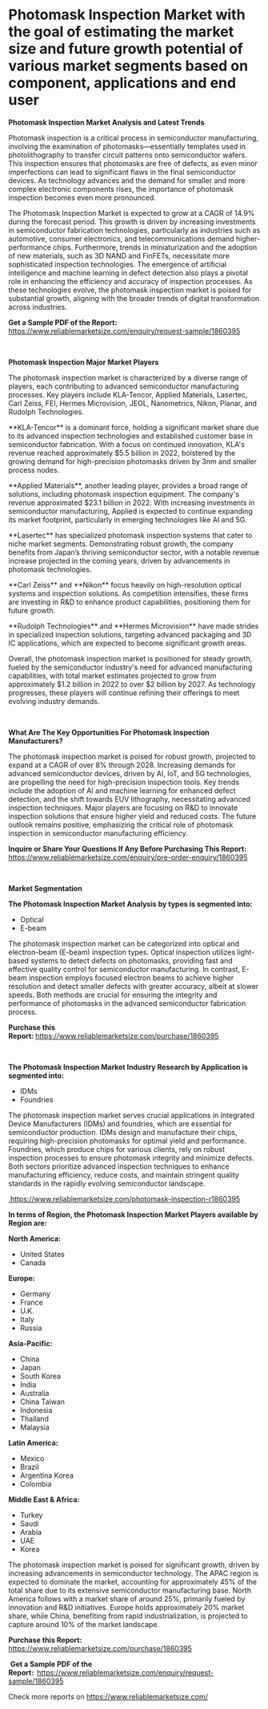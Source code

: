 <p><h1>Photomask Inspection Market with the goal of estimating the market size and future growth potential of various market segments based on component, applications and end user</h1></p><p><strong>Photomask Inspection Market Analysis and Latest Trends</strong></p>
<p><p>Photomask inspection is a critical process in semiconductor manufacturing, involving the examination of photomasks—essentially templates used in photolithography to transfer circuit patterns onto semiconductor wafers. This inspection ensures that photomasks are free of defects, as even minor imperfections can lead to significant flaws in the final semiconductor devices. As technology advances and the demand for smaller and more complex electronic components rises, the importance of photomask inspection becomes even more pronounced.</p><p>The Photomask Inspection Market is expected to grow at a CAGR of 14.9% during the forecast period. This growth is driven by increasing investments in semiconductor fabrication technologies, particularly as industries such as automotive, consumer electronics, and telecommunications demand higher-performance chips. Furthermore, trends in miniaturization and the adoption of new materials, such as 3D NAND and FinFETs, necessitate more sophisticated inspection technologies. The emergence of artificial intelligence and machine learning in defect detection also plays a pivotal role in enhancing the efficiency and accuracy of inspection processes. As these technologies evolve, the photomask inspection market is poised for substantial growth, aligning with the broader trends of digital transformation across industries.</p></p>
<p><strong>Get a Sample PDF of the Report:&nbsp;</strong> <a href="https://www.reliablemarketsize.com/enquiry/request-sample/1860395?utm_campaign=1911&utm_medium=2&utm_source=Github&utm_content=ia&utm_term=16022025&utm_id=photomask-inspection">https://www.reliablemarketsize.com/enquiry/request-sample/1860395</a></p>
<p>&nbsp;</p>
<p><strong>Photomask Inspection Major Market Players</strong></p>
<p><p>The photomask inspection market is characterized by a diverse range of players, each contributing to advanced semiconductor manufacturing processes. Key players include KLA-Tencor, Applied Materials, Lasertec, Carl Zeiss, FEI, Hermes Microvision, JEOL, Nanometrics, Nikon, Planar, and Rudolph Technologies.</p><p>**KLA-Tencor** is a dominant force, holding a significant market share due to its advanced inspection technologies and established customer base in semiconductor fabrication. With a focus on continued innovation, KLA's revenue reached approximately $5.5 billion in 2022, bolstered by the growing demand for high-precision photomasks driven by 3nm and smaller process nodes.</p><p>**Applied Materials**, another leading player, provides a broad range of solutions, including photomask inspection equipment. The company's revenue approximated $23.1 billion in 2022. With increasing investments in semiconductor manufacturing, Applied is expected to continue expanding its market footprint, particularly in emerging technologies like AI and 5G.</p><p>**Lasertec** has specialized photomask inspection systems that cater to niche market segments. Demonstrating robust growth, the company benefits from Japan’s thriving semiconductor sector, with a notable revenue increase projected in the coming years, driven by advancements in photomask technologies.</p><p>**Carl Zeiss** and **Nikon** focus heavily on high-resolution optical systems and inspection solutions. As competition intensifies, these firms are investing in R&D to enhance product capabilities, positioning them for future growth.</p><p>**Rudolph Technologies** and **Hermes Microvision** have made strides in specialized inspection solutions, targeting advanced packaging and 3D IC applications, which are expected to become significant growth areas.</p><p>Overall, the photomask inspection market is positioned for steady growth, fueled by the semiconductor industry's need for advanced manufacturing capabilities, with total market estimates projected to grow from approximately $1.2 billion in 2022 to over $2 billion by 2027. As technology progresses, these players will continue refining their offerings to meet evolving industry demands.</p></p>
<p>&nbsp;</p>
<p><strong>What Are The Key Opportunities For Photomask Inspection Manufacturers?</strong></p>
<p><p>The photomask inspection market is poised for robust growth, projected to expand at a CAGR of over 8% through 2028. Increasing demands for advanced semiconductor devices, driven by AI, IoT, and 5G technologies, are propelling the need for high-precision inspection tools. Key trends include the adoption of AI and machine learning for enhanced defect detection, and the shift towards EUV lithography, necessitating advanced inspection techniques. Major players are focusing on R&D to innovate inspection solutions that ensure higher yield and reduced costs. The future outlook remains positive, emphasizing the critical role of photomask inspection in semiconductor manufacturing efficiency.</p></p>
<p><strong>Inquire or Share Your Questions If Any Before Purchasing This Report:</strong> <a href="https://www.reliablemarketsize.com/enquiry/pre-order-enquiry/1860395?utm_campaign=1911&utm_medium=2&utm_source=Github&utm_content=ia&utm_term=16022025&utm_id=photomask-inspection">https://www.reliablemarketsize.com/enquiry/pre-order-enquiry/1860395</a></p>
<p>&nbsp;</p>
<p><strong>Market Segmentation</strong></p>
<p><strong>The Photomask Inspection Market Analysis by types is segmented into:</strong></p>
<p><ul><li>Optical</li><li>E-beam</li></ul></p>
<p><p>The photomask inspection market can be categorized into optical and electron-beam (E-beam) inspection types. Optical inspection utilizes light-based systems to detect defects on photomasks, providing fast and effective quality control for semiconductor manufacturing. In contrast, E-beam inspection employs focused electron beams to achieve higher resolution and detect smaller defects with greater accuracy, albeit at slower speeds. Both methods are crucial for ensuring the integrity and performance of photomasks in the advanced semiconductor fabrication process.</p></p>
<p><strong>Purchase this Report:&nbsp;</strong><a href="https://www.reliablemarketsize.com/purchase/1860395?utm_campaign=1911&utm_medium=2&utm_source=Github&utm_content=ia&utm_term=16022025&utm_id=photomask-inspection">https://www.reliablemarketsize.com/purchase/1860395</a></p>
<p>&nbsp;</p>
<p><strong>The Photomask Inspection Market Industry Research by Application is segmented into:</strong></p>
<p><ul><li>IDMs</li><li>Foundries</li></ul></p>
<p><p>The photomask inspection market serves crucial applications in Integrated Device Manufacturers (IDMs) and foundries, which are essential for semiconductor production. IDMs design and manufacture their chips, requiring high-precision photomasks for optimal yield and performance. Foundries, which produce chips for various clients, rely on robust inspection processes to ensure photomask integrity and minimize defects. Both sectors prioritize advanced inspection techniques to enhance manufacturing efficiency, reduce costs, and maintain stringent quality standards in the rapidly evolving semiconductor landscape.</p></p>
<p><a href="https://www.reliablemarketsize.com/photomask-inspection-r1860395?utm_campaign=1911&utm_medium=2&utm_source=Github&utm_content=ia&utm_term=16022025&utm_id=photomask-inspection">&nbsp;https://www.reliablemarketsize.com/photomask-inspection-r1860395</a></p>
<p><strong>In terms of Region, the Photomask Inspection Market Players available by Region are:</strong></p>
<p>
    <p> <strong> North America: </strong>
        <ul>
            <li>United States</li>
            <li>Canada</li>
        </ul>
        </p> 
    <p> <strong> Europe: </strong>
        <ul>
            <li>Germany</li>
            <li>France</li>
            <li>U.K.</li>
            <li>Italy</li>
            <li>Russia</li>
        </ul>
        </p> 
    <p> <strong> Asia-Pacific: </strong>
        <ul>
            <li>China</li>
            <li>Japan</li>
            <li>South Korea</li>
            <li>India</li>
            <li>Australia</li>
            <li>China Taiwan</li>
            <li>Indonesia</li>
            <li>Thailand</li>
            <li>Malaysia</li>
        </ul>
        </p> 
    <p> <strong> Latin America: </strong>
        <ul>
            <li>Mexico</li>
            <li>Brazil</li>
            <li>Argentina Korea</li>
            <li>Colombia</li>
        </ul>
        </p> 
    <p> <strong> Middle East & Africa: </strong>
        <ul>
            <li>Turkey</li>
            <li>Saudi</li>
            <li>Arabia</li>
            <li>UAE</li>
            <li>Korea</li>
        </ul>
    </p>
    </p>
<p><p>The photomask inspection market is poised for significant growth, driven by increasing advancements in semiconductor technology. The APAC region is expected to dominate the market, accounting for approximately 45% of the total share due to its extensive semiconductor manufacturing base. North America follows with a market share of around 25%, primarily fueled by innovation and R&D initiatives. Europe holds approximately 20% market share, while China, benefiting from rapid industrialization, is projected to capture around 10% of the market landscape.</p></p>
<p><strong>Purchase this Report: </strong><a href="https://www.reliablemarketsize.com/purchase/1860395?utm_campaign=1911&utm_medium=2&utm_source=Github&utm_content=ia&utm_term=16022025&utm_id=photomask-inspection">https://www.reliablemarketsize.com/purchase/1860395</a></p>
<p>&nbsp;<strong>Get a Sample PDF of the Report:&nbsp;&nbsp;</strong><a href="https://www.reliablemarketsize.com/enquiry/request-sample/1860395?utm_campaign=1911&utm_medium=2&utm_source=Github&utm_content=ia&utm_term=16022025&utm_id=photomask-inspection">https://www.reliablemarketsize.com/enquiry/request-sample/1860395</a></p>
<p><strong></strong></p>
<p>Check more reports on <a href="https://www.reliablemarketsize.com/?utm_campaign=1911&utm_medium=2&utm_source=Github&utm_content=ia&utm_term=16022025&utm_id=photomask-inspection">https://www.reliablemarketsize.com/</a></p>